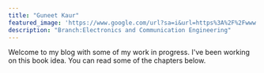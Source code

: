 ```yaml
---
title: "Guneet Kaur"
featured_image: 'https://www.google.com/url?sa=i&url=https%3A%2F%2Fwww.dreamstime.com%2Fdata-concept-gears-digital-background-abstract-technology-mechanical-engineering-image133099897&psig=AOvVaw1Ikv_F4NqhmTVMzXztH5Ry&ust=1610380219939000&source=images&cd=vfe&ved=0CAIQjRxqFwoTCJDsyPvbke4CFQAAAAAdAAAAABAD'
description: "Branch:Electronics and Communication Engineering"
---
```

Welcome to my blog with some of my work in progress. I've been working on this book idea. You can read some of the chapters below.
